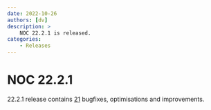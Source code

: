 ```yaml
---
date: 2022-10-26
authors: [dv]
description: >
    NOC 22.2.1 is released.
categories:
    - Releases
---
```


# NOC 22.2.1

22.2.1 release contains [21](https://code.getnoc.com/noc/noc/merge_requests?scope=all&state=merged&milestone_title=22.2.1) bugfixes, optimisations and improvements.
